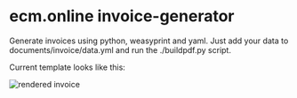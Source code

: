 ecm.online invoice-generator
======

Generate invoices using python, weasyprint and yaml.
Just add your data to documents/invoice/data.yml and run the ./buildpdf.py script.

Current template looks like this:

![rendered invoice](https://raw.githubusercontent.com/ecmonline/invoice-generator/master/pdf.png)